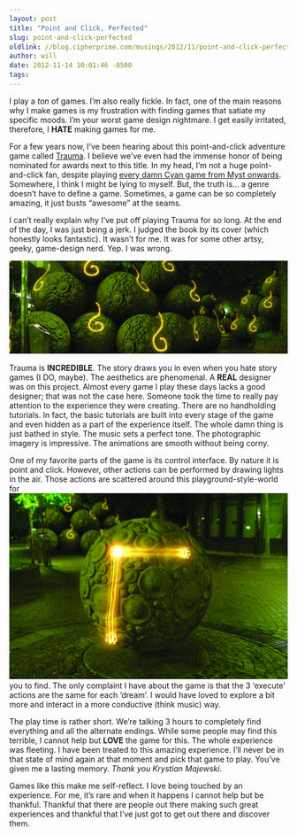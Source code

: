 ```yaml
---
layout: post
title: "Point and Click, Perfected"
slug: point-and-click-perfected
oldlink: //blog.cipherprime.com/musings/2012/11/point-and-click-perfected
author: will
date: 2012-11-14 10:01:46 -0500
tags: 
---
```


I play a _ton_ of games. I’m also really fickle. In fact, one of the main reasons why I make games is my frustration with finding games that satiate my specific moods. I’m your worst game design nightmare. I get easily irritated, therefore, I **HATE** making games for me.

For a few years now, I’ve been hearing about this point-and-click adventure game called [Trauma](http://www.traumagame.com "Trauma"). I believe we’ve even had the immense honor of being nominated for awards next to this title. In my head, I’m not a huge point-and-click fan, despite playing [every damn Cyan game from Myst onwards](http://www.cyanworlds.com/products/index.php "every damn Cyan game from Myst onwards."). Somewhere, I think I might be lying to myself. But, the truth is… a genre doesn’t have to define a game. Sometimes, a game can be so completely amazing, it just busts “awesome” at the seams.

I can’t really explain why I’ve put off playing Trauma for so long. At the end of the day, I was just being a jerk. I judged the book by its cover (which honestly looks fantastic). It wasn’t for me. It was for some other artsy, geeky, game-design nerd. Yep. I was wrong.

[![Spheres](/img/blog/4054175332_896be72303_o2.jpg "Trauma Banner")](/img/blog/4054175332_896be72303_o2.jpg)

Trauma is **INCREDIBLE**. The story draws you in even when you hate story games (I DO, maybe). The aesthetics are phenomenal. A **REAL** designer was on this project. Almost every game I play these days lacks a good designer; that was not the case here. Someone took the time to really pay attention to the experience they were creating. There are no handholding tutorials. In fact, the basic tutorials are built into every stage of the game and even hidden as a part of the experience itself. The whole damn thing is just bathed in style. The music sets a perfect tone. The photographic imagery is impressive. The animations are smooth without being corny.

One of my favorite parts of the game is its control interface. By nature it is point and click. However, other actions can be performed by drawing lights in the air. Those actions are scattered around this playground-style-world for [![Gestures through Point and Click](/img/blog/4054176714_393b3e1269_b.jpg "Save the Teddy Bear")](/img/blog/4054176714_393b3e1269_b.jpg)you to find. The only complaint I have about the game is that the 3 ‘execute’ actions are the same for each ‘dream’. I would have loved to explore a bit more and interact in a more conductive (think music) way.

The play time is rather short. We’re talking 3 hours to completely find everything and all the alternate endings. While some people may find this terrible, I cannot help but **LOVE** the game for this. The whole experience was fleeting. I have been treated to this amazing experience. I’ll never be in that state of mind again at that moment and pick that game to play. You’ve given me a lasting memory. _Thank you Krystian Majewski_.

Games like this make me self-reflect. I love being touched by an experience. For me, it’s rare and when it happens I cannot help but be thankful. Thankful that there are people out there making such great experiences and thankful that I’ve just got to get out there and discover them.
